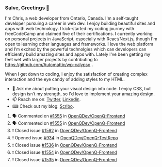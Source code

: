 ### Salve, Greetings 👋

I'm Chris, a web developer from Ontario, Canada. I'm a self-taught developer pursuing a career in web dev. I enjoy building beautiful sites and apps with web technology.
I kick-started my coding journey with freeCodeCamp and claimed five of their certifications.  I currently working on personal projects in JavaScript, especially with React/Next.js, though I'm open to learning other languages and frameworks. I love the web platform and I'm excited by the powerful technolgies which can developers can efficiently build amazing sites and apps with. Lately I've been getting my feet wet with larger projects by contributing to https://github.com/Automattic/wp-calypso .

When I get down to coding, I enjoy the satisfaction of creating complex interaction and the eye candy of adding styles to my HTML. 

- 💬 Ask me about putting your visual design into code. I enjoy CSS, but design isn't my strength, so I'd love to implement your amazing design.
- 📫 Reach me on: [Twitter](https://twitter.com/Christo28120856), [Linkedin](https://www.linkedin.com/in/christopher-stevers-07b9a5204/).
- ⌨ Check out my blog: [Scribo](https://christopherstevers.cf).
<!--
**Christopher-Stevers/Christopher-Stevers** is a ✨ _special_ ✨ repository because its `README.md` (this file) appears on your GitHub profile.

Here are some ideas to get you started:

- 🔭 I’m currently working on ...
- 🌱 I’m currently learning ...
- 👯 I’m looking to collaborate on ...
- 🤔 I’m looking for help with ...
- 😄 Pronouns: ...
- ⚡ Fun fact: ...
-->

<!--START_SECTION:activity-->
1. 🗣 Commented on [#1555](https://github.com/OpenQDev/OpenQ-Frontend/issues/1555) in [OpenQDev/OpenQ-Frontend](https://github.com/OpenQDev/OpenQ-Frontend)
2. 🗣 Commented on [#1555](https://github.com/OpenQDev/OpenQ-Frontend/issues/1555) in [OpenQDev/OpenQ-Frontend](https://github.com/OpenQDev/OpenQ-Frontend)
3. ❗️ Closed issue [#1562](https://github.com/OpenQDev/OpenQ-Frontend/issues/1562) in [OpenQDev/OpenQ-Frontend](https://github.com/OpenQDev/OpenQ-Frontend)
4. ❗️ Opened issue [#934](https://github.com/OpenQDev/OpenQ-TestRepo/issues/934) in [OpenQDev/OpenQ-TestRepo](https://github.com/OpenQDev/OpenQ-TestRepo)
5. ❗️ Closed issue [#1536](https://github.com/OpenQDev/OpenQ-Frontend/issues/1536) in [OpenQDev/OpenQ-Frontend](https://github.com/OpenQDev/OpenQ-Frontend)
6. ❗️ Closed issue [#1554](https://github.com/OpenQDev/OpenQ-Frontend/issues/1554) in [OpenQDev/OpenQ-Frontend](https://github.com/OpenQDev/OpenQ-Frontend)
7. ❗️ Closed issue [#1535](https://github.com/OpenQDev/OpenQ-Frontend/issues/1535) in [OpenQDev/OpenQ-Frontend](https://github.com/OpenQDev/OpenQ-Frontend)
<!--END_SECTION:activity-->
